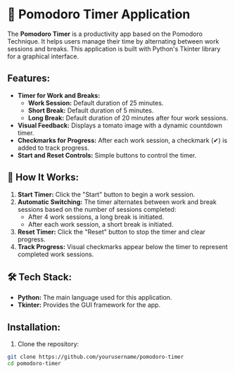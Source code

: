 # 🍅 Pomodoro Timer Application

The **Pomodoro Timer** is a productivity app based on the Pomodoro Technique. It helps users manage their time by alternating between work sessions and breaks. This application is built with Python's Tkinter library for a graphical interface.

## Features:
- **Timer for Work and Breaks:**
  - **Work Session:** Default duration of 25 minutes.
  - **Short Break:** Default duration of 5 minutes.
  - **Long Break:** Default duration of 20 minutes after four work sessions.
- **Visual Feedback:** Displays a tomato image with a dynamic countdown timer.
- **Checkmarks for Progress:** After each work session, a checkmark (✔) is added to track progress.
- **Start and Reset Controls:** Simple buttons to control the timer.

## 🚀 How It Works:
1. **Start Timer:** Click the "Start" button to begin a work session.
2. **Automatic Switching:** The timer alternates between work and break sessions based on the number of sessions completed:
   - After 4 work sessions, a long break is initiated.
   - After each work session, a short break is initiated.
3. **Reset Timer:** Click the "Reset" button to stop the timer and clear progress.
4. **Track Progress:** Visual checkmarks appear below the timer to represent completed work sessions.

## 🛠️ Tech Stack:
- **Python:** The main language used for this application.
- **Tkinter:** Provides the GUI framework for the app.

## Installation:
1. Clone the repository:
```bash
git clone https://github.com/yourusername/pomodoro-timer
cd pomodoro-timer

